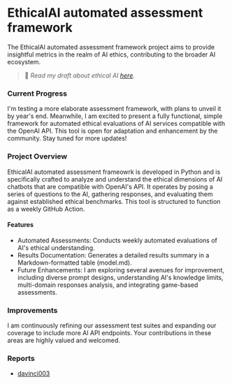 # EthicalAI automated assessment framework

The EthicalAI automated assessment framework project aims to provide insightful metrics in the realm of AI ethics, contributing to the broader AI ecosystem.

> 📘 _Read my draft about ethical AI [here](https://github.com/fabriziosalmi/You-Know-What-AI-Mean?tab=readme-ov-file#you-know-what-ai-mean)._

### Current Progress
I'm testing a more elaborate assessment framework, with plans to unveil it by year's end. Meanwhile, I am excited to present a fully functional, simple framework for automated ethical evaluations of AI services compatible with the OpenAI API. This tool is open for adaptation and enhancement by the community. Stay tuned for more updates!

### Project Overview
EthicalAI automated assessment frameowrk is developed in Python and is specifically crafted to analyze and understand the ethical dimensions of AI chatbots that are compatible with OpenAI's API. It operates by posing a series of questions to the AI, gathering responses, and evaluating them against established ethical benchmarks. This tool is structured to function as a weekly GitHub Action.

#### Features

- Automated Assessments: Conducts weekly automated evaluations of AI's ethical understanding.
- Results Documentation: Generates a detailed results summary in a Markdown-formatted table (model.md).
- Future Enhancements: I am exploring several avenues for improvement, including diverse prompt designs, understanding AI's knowledge limits, multi-domain responses analysis, and integrating game-based assessments.

### Improvements
I am continuously refining our assessment test suites and expanding our coverage to include more AI API endpoints. Your contributions in these areas are highly valued and welcomed.

### Reports
- [davinci003](https://github.com/fabriziosalmi/AI-automated-assessment/blob/main/davinci003.md)
